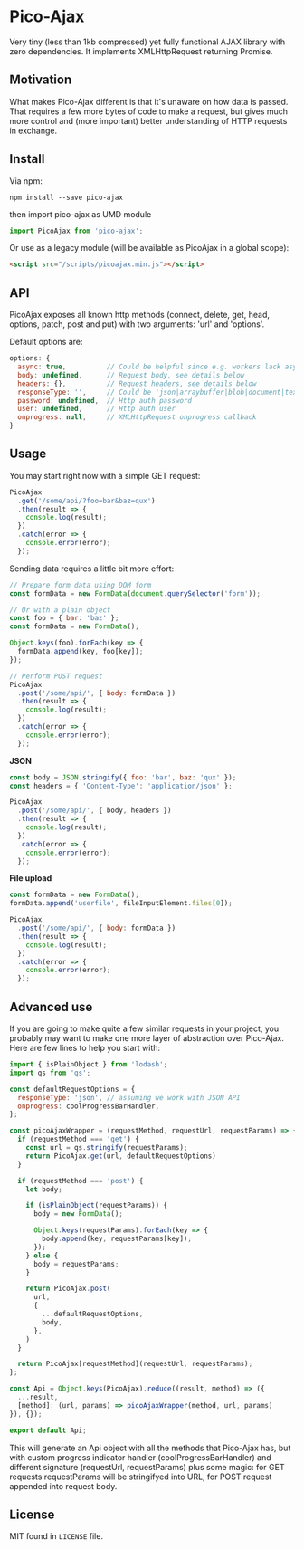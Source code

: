 # Pico-Ajax
Very tiny (less than 1kb compressed) yet fully functional AJAX library with zero dependencies. It implements XMLHttpRequest returning Promise.

## Motivation
What makes Pico-Ajax different is that it's unaware on how data is passed. That requires a few more bytes of code to make a request, but gives much more control and (more important) better understanding of HTTP requests in exchange.

## Install
Via npm:

```
npm install --save pico-ajax
```

then import pico-ajax as UMD module
```javascript
import PicoAjax from 'pico-ajax';
```

Or use as a legacy module (will be available as PicoAjax in a global scope):
```html
<script src="/scripts/picoajax.min.js"></script>
```

## API

PicoAjax exposes all known http methods (connect, delete, get, head, options, patch, post and put) with two arguments: 'url' and 'options'.

Default options are:
```javascript
options: {
  async: true,          // Could be helpful since e.g. workers lack async support
  body: undefined,      // Request body, see details below
  headers: {},          // Request headers, see details below
  responseType: '',     // Could be 'json|arraybuffer|blob|document|text',
  password: undefined,  // Http auth password
  user: undefined,      // Http auth user
  onprogress: null,     // XMLHttpRequest onprogress callback
}
```

## Usage

You may start right now with a simple GET request:
```javascript
PicoAjax
  .get('/some/api/?foo=bar&baz=qux')
  .then(result => {
    console.log(result);
  })
  .catch(error => {
    console.error(error);
  });
```

Sending data requires a little bit more effort:

```javascript
// Prepare form data using DOM form
const formData = new FormData(document.querySelector('form'));

// Or with a plain object
const foo = { bar: 'baz' };
const formData = new FormData();

Object.keys(foo).forEach(key => {
  formData.append(key, foo[key]);
});

// Perform POST request
PicoAjax
  .post('/some/api/', { body: formData })
  .then(result => {
    console.log(result);
  })
  .catch(error => {
    console.error(error);
  });
```

**JSON**

```javascript
const body = JSON.stringify({ foo: 'bar', baz: 'qux' });
const headers = { 'Content-Type': 'application/json' };

PicoAjax
  .post('/some/api/', { body, headers })
  .then(result => {
    console.log(result);
  })
  .catch(error => {
    console.error(error);
  });
```

**File upload**

```javascript
const formData = new FormData();
formData.append('userfile', fileInputElement.files[0]);

PicoAjax
  .post('/some/api/', { body: formData })
  .then(result => {
    console.log(result);
  })
  .catch(error => {
    console.error(error);
  });
```

## Advanced use

If you are going to make quite a few similar requests in your project, you probably
may want to make one more layer of abstraction over Pico-Ajax. Here are few lines to
help you start with:
```javascript
import { isPlainObject } from 'lodash';
import qs from 'qs';

const defaultRequestOptions = {
  responseType: 'json', // assuming we work with JSON API
  onprogress: coolProgressBarHandler,
};

const picoAjaxWrapper = (requestMethod, requestUrl, requestParams) => {
  if (requestMethod === 'get') {
    const url = qs.stringify(requestParams);
    return PicoAjax.get(url, defaultRequestOptions)
  }

  if (requestMethod === 'post') {
    let body;

    if (isPlainObject(requestParams)) {
      body = new FormData();

      Object.keys(requestParams).forEach(key => {
        body.append(key, requestParams[key]);
      });
    } else {
      body = requestParams;
    }

    return PicoAjax.post(
      url,
      {
        ...defaultRequestOptions,
        body,
      },
    )
  }

  return PicoAjax[requestMethod](requestUrl, requestParams);
};

const Api = Object.keys(PicoAjax).reduce((result, method) => ({
  ...result,
  [method]: (url, params) => picoAjaxWrapper(method, url, params)
}), {});

export default Api;
```

This will generate an Api object with all the methods that Pico-Ajax has, but with
custom progress indicator handler (coolProgressBarHandler) and different signature
(requestUrl, requestParams) plus some magic: for GET requests requestParams
will be stringifyed into URL, for POST request appended into request body.

## License

MIT found in `LICENSE` file.
